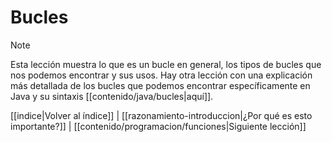 # Bucles
> [!NOTE]
> Esta lección muestra lo que es un bucle en general, los tipos de bucles que nos podemos encontrar y sus usos. Hay otra lección con una explicación más detallada de los bucles que podemos encontrar específicamente en Java y su sintaxis [[contenido/java/bucles|aquí]].

[[indice|Volver al índice]] | [[razonamiento-introduccion|¿Por qué es esto importante?]] | [[contenido/programacion/funciones|Siguiente lección]]